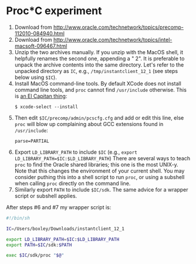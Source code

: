 # Proc*C experiment

1. Download from
http://www.oracle.com/technetwork/topics/precomp-112010-084940.html
2. Download from
http://www.oracle.com/technetwork/topics/intel-macsoft-096467.html
3. Unzip the two archives manually.  If you unzip with the MacOS shell, it
   helpfully renames the second one, appending a " 2".  It is preferable to
   unpack the archive contents into the same directory.  Let's refer to the
   unpacked directory as `IC`, e.g., `/tmp/instantclient_12_1` (see steps
   below using `$IC`).
4. Install MacOS command-line tools.  By default XCode does not install
   command line tools, and `proc` cannot find `/usr/include` otherwise.  This
   is [an El Capitan
thing](http://superuser.com/questions/995360/missing-usr-include-in-os-x-el-capitan):
   ```
   $ xcode-select --install
   ```
5. Then edit `$IC/precomp/admin/pcscfg.cfg` and add or edit this
   line, else `proc` will blow up complaining about GCC extensions found in
   `/usr/include`:
   ```
   parse=PARTIAL
   ```
6. Export `LD_LIBRARY_PATH` to include `$IC` (e.g., `export
   LD_LIBRARY_PATH=$IC:$LD_LIBRARY_PATH`)  There are several ways to teach
   `proc` to find the Oracle shared libraries; this one is the most UNIX-y.
   Note that this changes the environment of your current shell.  You may
   consider puthing this into a shell script to run `proc`, or using a
   subshell when calling `proc` directly on the command line.
7. Similarly export `PATH` to include `$IC/sdk`.  The same advice for a
   wrapper script or subshell applies.

After steps #6 and #7 my wrapper script is:
```sh
#!/bin/sh

IC=/Users/boxley/Downloads/instantclient_12_1

export LD_LIBRARY_PATH=$IC:$LD_LIBRARY_PATH
export PATH=$IC/sdk:$PATH

exec $IC/sdk/proc "$@"
```
